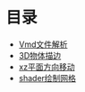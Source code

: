 # 目录
- [Vmd文件解析](5-VmdParse.md)
- [3D物体描边](1-3DOutline.md)
- [xz平面方向移动](4-MoveScript.md)
- [shader绘制网格](3-GridOnPlane.md)